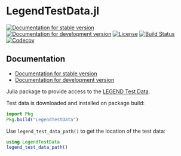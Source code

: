 # LegendTestData.jl

[![Documentation for stable version](https://img.shields.io/badge/docs-stable-blue.svg)](https://legend-exp.github.io/LegendTestData.jl/stable)
[![Documentation for development version](https://img.shields.io/badge/docs-dev-blue.svg)](https://legend-exp.github.io/LegendTestData.jl/dev)
[![License](http://img.shields.io/badge/license-MIT-brightgreen.svg?style=flat)](LICENSE.md)
[![Build Status](https://github.com/legend-exp/LegendTestData.jl/workflows/CI/badge.svg?branch=main)](https://github.com/legend-exp/LegendTestData.jl/actions?query=workflow%3ACI)
[![Codecov](https://codecov.io/gh/legend-exp/LegendTestData.jl/branch/main/graph/badge.svg)](https://codecov.io/gh/legend-exp/LegendTestData.jl)


## Documentation

* [Documentation for stable version](https://legend-exp.github.io/LegendTestData.jl/stable)
* [Documentation for development version](https://legend-exp.github.io/LegendTestData.jl/dev)


Julia package to provide access to the [LEGEND Test Data](https://github.com/legend-exp/legend-testdata).

Test data is downloaded and installed on package build:

```julia
import Pkg
Pkg.build("LegendTestData")
```

Use `legend_test_data_path()` to get the location of the test data:

```julia
using LegendTestData
legend_test_data_path()
```
